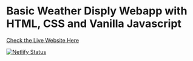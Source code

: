 # Basic Weather Disply Webapp with HTML, CSS and Vanilla Javascript

[Check the Live Website Here](https://sammriddhgupta-weather-app.netlify.app/)

[![Netlify Status](https://api.netlify.com/api/v1/badges/0d269fa6-dd50-43f8-9c8b-75d513156160/deploy-status)](https://app.netlify.com/sites/sammriddhgupta-weather-app/deploys)